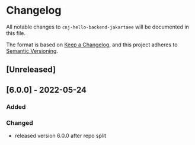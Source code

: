 # Changelog
All notable changes to `cnj-hello-backend-jakartaee` will be documented in this file.

The format is based on [Keep a Changelog](https://keepachangelog.com/en/1.0.0/),
and this project adheres to [Semantic Versioning](https://semver.org/spec/v2.0.0.html).

## [Unreleased]

## [6.0.0] - 2022-05-24
### Added
### Changed
- released version 6.0.0 after repo split
